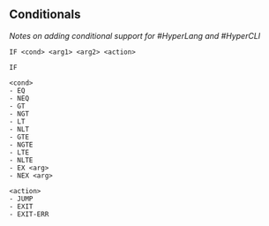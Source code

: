 ## Conditionals 

_Notes on adding conditional support for #HyperLang and #HyperCLI_

```
IF <cond> <arg1> <arg2> <action>

IF

<cond>
- EQ 
- NEQ
- GT
- NGT
- LT
- NLT
- GTE
- NGTE
- LTE
- NLTE
- EX <arg>
- NEX <arg>

<action>
- JUMP
- EXIT
- EXIT-ERR

```
